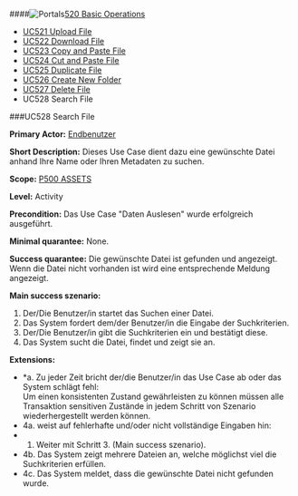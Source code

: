 ####![Portals](https://raw.github.com/massiveart/sulu-docs/master/use-cases/images/package-assets.png)[520 Basic Operations](https://github.com/massiveart/sulu-docs/tree/master/use-cases/p500/p520 "520 Basic Operations")

* [UC521 Upload File](https://github.com/massiveart/sulu-docs/tree/master/use-cases/p500/p520/UC521.md "UC521 Upload File")
* [UC522 Download File](https://github.com/massiveart/sulu-docs/tree/master/use-cases/p500/p520/UC522.md "UC522 Download File")
* [UC523 Copy and Paste File](https://github.com/massiveart/sulu-docs/tree/master/use-cases/p500/p520/UC523.md "UC523 Copy and Paste File")
* [UC524 Cut and Paste File](https://github.com/massiveart/sulu-docs/tree/master/use-cases/p500/p520/UC524.md "UC524 Cut and Paste File")
* [UC525 Duplicate File](https://github.com/massiveart/sulu-docs/tree/master/use-cases/p500/p520/UC525.md "UC525 Duplicate File")
* [UC526 Create New Folder](https://github.com/massiveart/sulu-docs/tree/master/use-cases/p500/p520/UC526.md "UC526 Create New Folder")
* [UC527 Delete File](https://github.com/massiveart/sulu-docs/tree/master/use-cases/p500/p520/UC527.md "UC527 Delete File")
* UC528 Search File

###UC528 Search File

**Primary Actor:** [Endbenutzer](https://github.com/massiveart/sulu-docs/tree/master/system-specification/actors.md "Actors") 

**Short Description:** Dieses Use Case dient dazu eine gewünschte Datei anhand Ihre Name oder Ihren Metadaten zu suchen. 

**Scope:** [P500 ASSETS](https://github.com/massiveart/sulu-docs/tree/master/system-specification/p500-assets "500 ASSETS") 

**Level:** Activity

**Precondition:** Das Use Case "Daten Auslesen" wurde erfolgreich ausgeführt. 

**Minimal quarantee:** None. 

**Success quarantee:** Die gewünschte Datei ist gefunden und angezeigt. Wenn die Datei nicht vorhanden ist wird eine entsprechende Meldung angezeigt.

**Main success szenario:** 

1. Der/Die Benutzer/in startet das Suchen einer Datei.
2. Das System fordert dem/der Benutzer/in die Eingabe der Suchkriterien.
3. Der/Die Benutzer/in gibt die Suchkriterien ein und bestätigt diese.
4. Das System sucht die Datei, findet und zeigt sie an.

**Extensions:**
* *a. Zu jeder Zeit bricht der/die Benutzer/in das Use Case ab oder das System schlägt fehl:	
Um einen konsistenten Zustand gewährleisten zu können müssen alle Transaktion sensitiven Zustände in jedem Schritt von Szenario wiederhergestellt werden können.
* 4a. weist auf fehlerhafte und/oder nicht vollständige Eingaben hin:
 * 1. Weiter mit Schritt 3. (Main success szenario).
* 4b. Das System zeigt mehrere Dateien an, welche möglichst viel die Suchkriterien erfüllen.
* 4c. Das System meldet, dass die gewünschte Datei nicht gefunden wurde. 
 
 
 